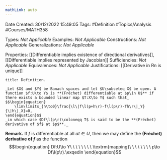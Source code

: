 ```yaml
---
mathLink: auto
---
```


<div class="topSpace"></div>

Date Created: 30/12/2022 15:49:05
Tags: #Definition #Topics/Analysis #Courses/MATH358

Types: _Not Applicable_
Examples: _Not Applicable_
Constructions: _Not Applicable_
Generalizations: _Not Applicable_

Properties: [[Differentiable implies existence of directional derivatives]], [[Differentiable implies represented by Jacobian]]
Sufficiencies: _Not Applicable_
Equivalences: _Not Applicable_
Justifications: [[Derivative in Rn is unique]]

``` ad-Definition
title: Definition.

_Let $X$ and $Y$ be Banach spaces and let $U\subseteq X$ be open. A function $f:U\to Y$ is **(Fréchet) differentiable at $p\in U$** if there exists a bounded linear map $T:X\to Y$ such that_
$$\begin{equation}
    \lim\limits_{h\to0}\frac{\l\|f\l(p+h\r)-f\l(p\r)-Th\r\|_Y}{\|h\|_X}=0,
\end{equation}$$
_in which case $Df\l(p\r)\coloneqq T$ is said to be the **(Fréchet) derivative of $f$ at $p$**._

```

**Remark.** If $f$ is differentiable at all $at\in U$, then we may define the **(Fréchet) derivative of $f$** as the function
$$\begin{equation}
    Df:U\to Y\ \ \ \ \ \ \ \ \textrm{mapping}\ \ \ \ \ \ \ \ p\to Df\l(p\r).\exqedin
\end{equation}$$
